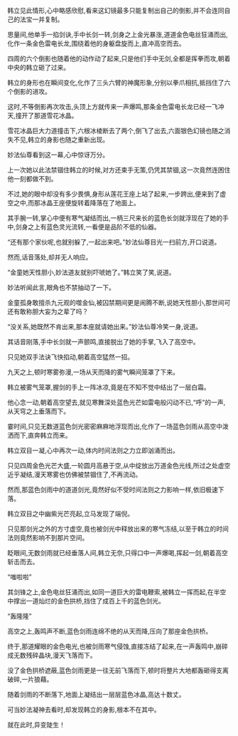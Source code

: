 
韩立见此情形,心中略感欣慰,看来这幻镜最多只能复制出自己的倒影,并不会连同自己的法宝一并复制。

思量间,他单手一掐剑诀,手中长剑一转,剑身之上金光暴涨,道道金色电丝狂涌而出,化作一条金色雷电长龙,围绕着他的身躯盘旋而上,直冲高空而去。

四周的六个倒影也随着他的动作动了起来,只是他们手中无剑,全都是挥拳而攻,朝着中央的韩立砸了过来。

韩立的身形也在瞬间变化,化作了三头六臂的神魔形象,分别以拳爪相抗,抵挡住了六个倒影的进攻。

这时,不等倒影再次攻击,头顶上方就传来一声爆鸣,那条金色雷电长龙已经一飞冲天,撞开了那道雪花冰晶。

雪花冰晶巨大力道撞击下,六根冰棱断去了两个,倒飞了出去,六面银色幻镜也随之消失不见,韩立的身影也随之重新出现。

妙法仙尊看到这一幕,心中惊讶万分。

上一次她以此法禁锢住韩立的时候,对方还束手无策,仍凭其禁锢,这一次竟然连困住他一刻都做不到。

不过,她的眼中却没有多少畏惧,身形从莲花王座上站了起来,一步跨出,便来到了虚空之中,而那冰晶王座便旋转着降落在了地面上。

其手腕一转,掌心中便有寒气凝结而出,一柄三尺来长的蓝色长剑就浮现在了她的手中,剑身之上有蓝色灵光流转,一看便是品阶不低的仙器。

“还有那个家伙呢,也就别躲了,一起出来吧。”妙法仙尊目光一扫前方,开口说道。

然而,话音落处,却并无人响应。

“金童她天性胆小,妙法道友就别吓唬她了。”韩立笑了笑,说道。

妙法听闻此言,眼角也不禁抽动了一下。

金童孤身敢擅杀九元观的噬金仙,被囚禁期间更是闹腾不断,说她天性胆小,那世间可还有敢称胆大妄为之辈了吗？

“没关系,她既然不肯出来,那本座就请她出来。”妙法仙尊冷笑一身,说道。

其话音刚落,手中长剑就一声颤鸣,直接脱出了她的手掌,飞入了高空中。

只见她双手法诀飞快掐动,朝着高空猛然一招。

九天之上,顿时寒雾弥漫,一场从天而降的雾气瞬间笼罩了下来。

韩立被雾气笼罩,握剑的手上一阵冰凉,竟是在不知不觉中结出了一层白霜。

他心念一动,朝着高空望去,就见寒舞深处蓝色光芒如雷电般闪动不已,“呼”的一声,从天穹之上垂落而下。

霎时间,只见无数道蓝色剑光密密麻麻地浮现而出,化作了一场蓝色剑雨从高空中泼洒而下,直奔韩立而来。

韩立双目一凝,心中再次一动,体内时间法则之力立即汹涌而出。

只见四周金色光芒大盛,一轮圆月高悬于空,从中绽放出万道金色光线,所过之处虚空近乎凝结,漫天寒雾也仿佛被禁锢住了,不再流动。

然而,那蓝色剑雨中的道道剑光,竟然好似不受时间法则之力影响一样,依旧极速下落。

韩立双目之中幽紫光芒亮起,立马发现了端倪。

只见那剑光之外的方寸虚空,竟也被剑光中释放出来的寒气冻结,以至于韩立的时间法则竟然影响不到那片空间。

眨眼间,无数剑雨就已经垂落人间,韩立无奈,只得口中一声爆喝,挥起一剑,朝着高空斩击而去。

“嗤啦啦”

其剑锋之上,金色电丝狂涌而出,如同一道巨大的雷电鞭索,被韩立一挥而起,在半空中撑出一道灿烂的金色拱桥,挡住了成百上千的蓝色剑光。

“轰隆隆”

高空之上,轰鸣声不断,蓝色剑雨连绵不绝的从天而降,压向了那座金色拱桥。

终于,那道耀眼的金色电光,也被剑雨寒气侵蚀,直接冻结了起来,在一声轰鸣中,崩碎成无数残碎晶块,漫天飞落而下。

没了金色拱桥遮蔽,蓝色剑雨更是一往无前飞落而下,顿时将整片大地都轰砸得支离破碎,一片狼藉。

随着剑雨的不断落下,地面上凝结出一层层蓝色冰晶,高达十数丈。

可当妙法凝神去看时,却发现韩立的身影,根本不在其中。

就在此时,异变陡生！